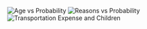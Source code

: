 ![Age vs Probability](https://github.com/TanLeblebici/Integrating_Py_SQL_Tableau/assets/75142903/8aeaf92d-1ed2-44ee-9dde-29c16ec1526d)
![Reasons vs Probability](https://github.com/TanLeblebici/Integrating_Py_SQL_Tableau/assets/75142903/9a8cfac2-8343-432c-b01b-a61ebf7e0d23)
![Transportation Expense and Children](https://github.com/TanLeblebici/Integrating_Py_SQL_Tableau/assets/75142903/47f80732-9bf5-4ade-bab4-9073d655a0ed)
